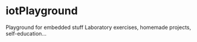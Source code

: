 # iotPlayground
Playground for embedded stuff
Laboratory exercises, homemade projects, self-education...
